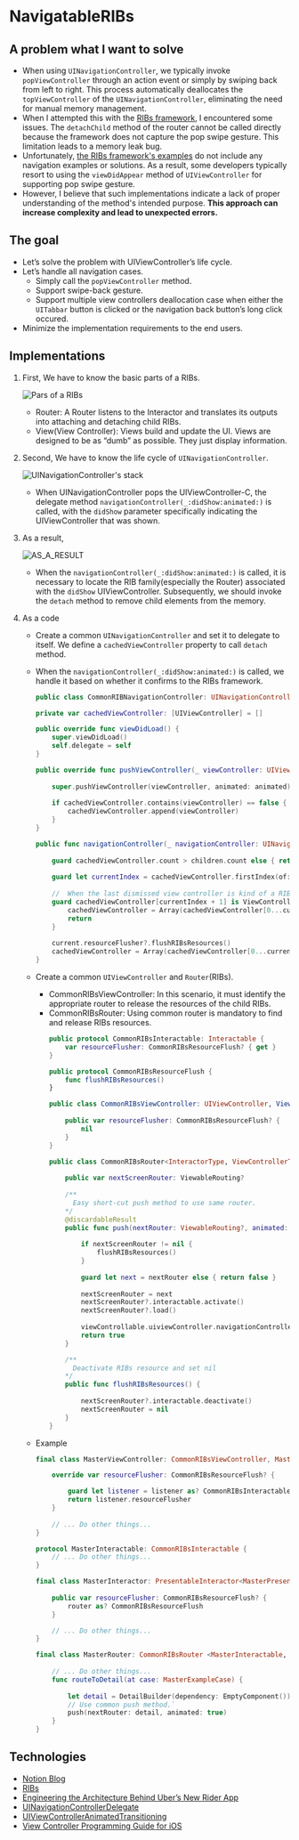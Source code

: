 # NavigatableRIBs

## A problem what I want to solve

- When using `UINavigationController`, we typically invoke `popViewController` through an action event or simply by swiping back from left to right. This process automatically deallocates the `topViewController` of the `UINavigationController`, eliminating the need for manual memory management.
- When I attempted this with the [RIBs framework](https://github.com/uber/RIBs/blob/main/README.md), I encountered some issues. The `detachChild` method of the router cannot be called directly because the framework does not capture the pop swipe gesture. This limitation leads to a memory leak bug.
- Unfortunately, [the RIBs framework's examples](https://github.com/uber/RIBs/tree/main/ios/tutorials) do not include any navigation examples or solutions. As a result, some developers typically resort to using the `viewDidAppear` method of `UIViewController` for supporting pop swipe gesture.
- However, I believe that such implementations indicate a lack of proper understanding of the method's intended purpose. **This approach can increase complexity and lead to unexpected errors.**


## The goal
- Let’s solve the problem with UIViewController’s life cycle.
- Let’s handle all navigation cases.
  - Simply call the `popViewController` method.
  - Support swipe-back gesture.
  - Support multiple view controllers deallocation case when either the `UITabbar` button is clicked or the navigation back button’s long click occured.
- Minimize the implementation requirements to the end users.

## Implementations

1. First, We have to know the basic parts of a RIBs.


      ![Pars of a RIBs](https://file.notion.so/f/f/f62c61a2-1d78-48f4-89d7-a763a6a75fcc/6c53111b-73ee-4f48-b31f-14df55361568/Screenshot_2023-12-13_at_3.47.24_PM.png?id=22cd3fec-9340-4cc4-9a32-93044d9d53bd&table=block&spaceId=f62c61a2-1d78-48f4-89d7-a763a6a75fcc&expirationTimestamp=1702548000000&signature=Cr5sDpBabDwYenVQrJgn-23bu9aoLXQAtlSL7LbpTEM&downloadName=Screenshot+2023-12-13+at+3.47.24%E2%80%AFPM.png)
    - Router: A Router listens to the Interactor and translates its outputs into attaching and detaching child RIBs.
    - View(View Controller): Views build and update the UI. Views are designed to be as “dumb” as possible. They just display information.

2. Second, We have to know the life cycle of `UINavigationController`.


      ![UINavigationController's stack](https://file.notion.so/f/f/f62c61a2-1d78-48f4-89d7-a763a6a75fcc/5852c8b9-94d9-44b9-8953-ec4fd6662297/Screenshot_2023-12-13_at_4.22.08_PM.png?id=eb83de49-83f8-42ff-8170-3a14058ed4b1&table=block&spaceId=f62c61a2-1d78-48f4-89d7-a763a6a75fcc&expirationTimestamp=1702548000000&signature=h2hppUFymEeuQcZVNsxJWzDgN82Z0locyXZeqkQpO2Q&downloadName=Screenshot+2023-12-13+at+4.22.08%E2%80%AFPM.png)

    - When UINavigationController pops the UIViewController-C, the delegate method  `navigationController(_:didShow:animated:)` is called, with the `didShow` parameter specifically indicating the UIViewController that was shown.
    
3. As a result,

      ![AS_A_RESULT](https://file.notion.so/f/f/f62c61a2-1d78-48f4-89d7-a763a6a75fcc/c152e9ac-0a14-4814-b0eb-2fe2a5dd6f68/Screenshot_2023-12-13_at_4.29.24_PM.png?id=ee930ce7-ea35-45c8-a6b8-f20f0d29f3e5&table=block&spaceId=f62c61a2-1d78-48f4-89d7-a763a6a75fcc&expirationTimestamp=1702548000000&signature=mRy4DDgou84fvul4E4PnZWWpdITJJAWMS_lfSq9S-O8&downloadName=Screenshot+2023-12-13+at+4.29.24%E2%80%AFPM.png)

    - When the `navigationController(_:didShow:animated:)` is called, it is necessary to locate the RIB family(especially the Router) associated with the `didShow` UIViewController. Subsequently, we should invoke the `detach` method to remove child elements from the memory.

4. As a code
    - Create a common `UINavigationController` and set it to delegate to itself. We define a `cachedViewController` property to call `detach` method.
    - When the `navigationController(_:didShow:animated:)` is called, we handle it based on whether it confirms to the RIBs framework.

        ```swift
        public class CommonRIBNavigationController: UINavigationController, UINavigationControllerDelegate {

        private var cachedViewController: [UIViewController] = []

        public override func viewDidLoad() {
            super.viewDidLoad()
            self.delegate = self
        }
        
        public override func pushViewController(_ viewController: UIViewController, animated: Bool) {
            
            super.pushViewController(viewController, animated: animated)
            
            if cachedViewController.contains(viewController) == false {
                cachedViewController.append(viewController)
            }
        }
    
        public func navigationController(_ navigationController: UINavigationController, didShow viewController: UIViewController, animated: Bool) {
            
            guard cachedViewController.count > children.count else { return }
            
            guard let currentIndex = cachedViewController.firstIndex(of: viewController), cachedViewController.count > currentIndex + 1 else { return }
            
            //  When the last dismissed view controller is kind of a RIBs and CommonRIBsViewController.
            guard cachedViewController[currentIndex + 1] is ViewControllable, let current = cachedViewController[currentIndex] as? CommonRIBsViewController else {
                cachedViewController = Array(cachedViewController[0...currentIndex])
                return
            }
            
            current.resourceFlusher?.flushRIBsResources()
            cachedViewController = Array(cachedViewController[0...currentIndex])
        }
        ```
    - Create a common `UIViewController` and `Router`(RIBs).
        - CommonRIBsViewController: In this scenario, it must identify the appropriate router to release the resources of the child RIBs.
        - CommonRIBsRouter: Using common router is mandatory to find and release RIBs resources.
            ```swift
            public protocol CommonRIBsInteractable: Interactable {
                var resourceFlusher: CommonRIBsResourceFlush? { get }
            }
            
            public protocol CommonRIBsResourceFlush {
                func flushRIBsResources()
            }
            
            public class CommonRIBsViewController: UIViewController, ViewControllable {
                
                public var resourceFlusher: CommonRIBsResourceFlush? {
                    nil
                }
            }
            
            public class CommonRIBsRouter<InteractorType, ViewControllerType>: ViewableRouter<InteractorType, ViewControllerType>, CommonRIBsResourceFlush {
                
                public var nextScreenRouter: ViewableRouting?
                
                /**
                  Easy short-cut push method to use same router.
                */
                @discardableResult
                public func push(nextRouter: ViewableRouting?, animated: Bool) -> Bool {
                    
                    if nextScreenRouter != nil {
                        flushRIBsResources()
                    }
                    
                    guard let next = nextRouter else { return false }
                    
                    nextScreenRouter = next
                    nextScreenRouter?.interactable.activate()
                    nextScreenRouter?.load()
                    
                    viewControllable.uiviewController.navigationController?.pushViewController(next.viewControllable.uiviewController, animated: animated)
                    return true
                }
            
                /**
                  Deactivate RIBs resource and set nil
                */
                public func flushRIBsResources() {
                    
                    nextScreenRouter?.interactable.deactivate()
                    nextScreenRouter = nil
                }
            }
            ```
    - Example
        ```swift
        final class MasterViewController: CommonRIBsViewController, MasterPresentable {
        
            override var resourceFlusher: CommonRIBsResourceFlush? {
        
                guard let listener = listener as? CommonRIBsInteractable else { return nil }
                return listener.resourceFlusher
            }
        		
            // ... Do other things...   
        }
        
        protocol MasterInteractable: CommonRIBsInteractable {
            // ... Do other things...
        }
        
        final class MasterInteractor: PresentableInteractor<MasterPresentable>, MasterInteractable {
            
            public var resourceFlusher: CommonRIBsResourceFlush? {
                router as? CommonRIBsResourceFlush
            }
        
            // ... Do other things...
        }
        
        final class MasterRouter: CommonRIBsRouter <MasterInteractable, ViewControllable>, MasterRouting, LaunchRouting {
            
            // ... Do other things...
            func routeToDetail(at case: MasterExampleCase) {
                
                let detail = DetailBuilder(dependency: EmptyComponent()).build(`case`)
                // Use common push method.`
                push(nextRouter: detail, animated: true)
            }
        }
        ```
## Technologies
* [Notion Blog](https://www.notion.so/comeonyoh89/NavigatableRIBs-f18261ab3efb458aa12b077b4f48a18e?pvs=4)
* [RIBs](https://github.com/uber/RIBs)
* [Engineering the Architecture Behind Uber’s New Rider App](https://eng.uber.com/new-rider-app/)
* [UINavigationControllerDelegate](https://developer.apple.com/documentation/uikit/uinavigationcontrollerdelegate)
* [UIViewControllerAnimatedTransitioning](https://developer.apple.com/documentation/uikit/uiviewcontrolleranimatedtransitioning)
* [View Controller Programming Guide for iOS](https://developer.apple.com/library/archive/featuredarticles/ViewControllerPGforiPhoneOS/index.html)
